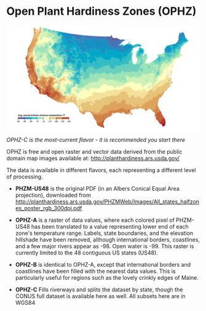 Open Plant Hardiness Zones (OPHZ)
===

![ophz](ophz.png)

_OPHZ-C is the most-current flavor - it is recommended you start there_

OPHZ is free and open raster and vector data derived from the public domain map images available at:
    http://planthardiness.ars.usda.gov/

The data is available in different flavors, each representing a different level of processing.

* **PHZM-US48** is the original PDF (in an Albers Conical Equal Area projection), downloaded from
    http://planthardiness.ars.usda.gov/PHZMWeb/Images/All_states_halfzones_poster_rgb_300dpi.pdf

* **OPHZ-A** is a raster of data values, where each colored pixel of PHZM-US48 has been translated to a value representing lower end of each zone's temperature range.  Labels, state boundaries, and the elevation hillshade have been removed, although international borders, coastlines, and a few major rivers appear as -98.  Open water is -99.  This raster is currently limited to the 48 contiguous US states (US48).

* **OPHZ-B** is identical to OPHZ-A, except that international borders and coastlines have been filled with the nearest data values.  This is particularly useful for regions such as the lovely crinkly edges of Maine.

* **OPHZ-C** Fills riverways and splits the dataset by state, though the CONUS full dataset is available here as well. All subsets here are in WGS84
